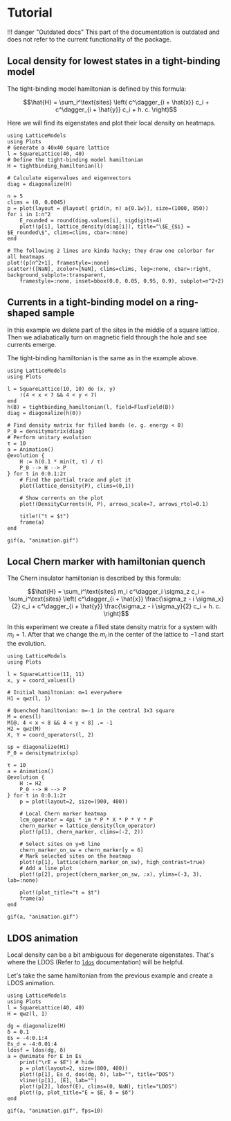 # Tutorial

!!! danger "Outdated docs"
    This part of the documentation is outdated and does not refer to the current functionality of the package.

## Local density for lowest states in a tight-binding model

The tight-binding model hamiltonian is defined by this formula:

$$\hat{H} = \sum_i^\text{sites} \left( c^\dagger_{i + \hat{x}} c_i + c^\dagger_{i + \hat{y}} c_i + h. c. \right)$$

Here we will find its eigenstates and plot their local density on heatmaps.

```@example
using LatticeModels
using Plots
# Generate a 40x40 square lattice
l = SquareLattice(40, 40)
# Define the tight-binding model hamiltonian
H = tightbinding_hamiltonian(l)

# Calculate eigenvalues and eigenvectors
diag = diagonalize(H)

n = 5
clims = (0, 0.0045)
p = plot(layout = @layout[ grid(n, n) a{0.1w}], size=(1000, 850))
for i in 1:n^2
    E_rounded = round(diag.values[i], sigdigits=4)
    plot!(p[i], lattice_density(diag[i]), title="\$E_{$i} = $E_rounded\$", clims=clims, cbar=:none)
end

# The following 2 lines are kinda hacky; they draw one colorbar for all heatmaps
plot!(p[n^2+1], framestyle=:none)
scatter!([NaN], zcolor=[NaN], clims=clims, leg=:none, cbar=:right, background_subplot=:transparent, 
    framestyle=:none, inset=bbox(0.0, 0.05, 0.95, 0.9), subplot=n^2+2)
```

## Currents in a tight-binding model on a ring-shaped sample

In this example we delete part of the sites in the middle of a square lattice. 
Then we adiabatically turn on magnetic field through the hole and see currents emerge.

The tight-binding hamiltonian is the same as in the example above.

```@example
using LatticeModels
using Plots

l = SquareLattice(10, 10) do (x, y)
    !(4 < x < 7 && 4 < y < 7)
end
h(B) = tightbinding_hamiltonian(l, field=FluxField(B))
diag = diagonalize(h(0))

# Find density matrix for filled bands (e. g. energy < 0)
P_0 = densitymatrix(diag)
# Perform unitary evolution
τ = 10
a = Animation()
@evolution {
    H := h(0.1 * min(t, τ) / τ)
    P_0 --> H --> P
} for t in 0:0.1:2τ
    # Find the partial trace and plot it
    plot(lattice_density(P), clims=(0,1))

    # Show currents on the plot
    plot!(DensityCurrents(H, P), arrows_scale=7, arrows_rtol=0.1)

    title!("t = $t")
    frame(a)
end

gif(a, "animation.gif")
```

## Local Chern marker with hamiltonian quench

The Chern insulator hamiltonian is described by this formula:

$$\hat{H} = 
\sum_i^\text{sites} m_i c^\dagger_i \sigma_z c_i + 
\sum_i^\text{sites} \left( 
c^\dagger_{i + \hat{x}} \frac{\sigma_z - i \sigma_x}{2} c_i + 
c^\dagger_{i + \hat{y}} \frac{\sigma_z - i \sigma_y}{2} c_i + 
h. c. \right)$$

In this experiment we create a filled state density matrix for a system with $m_i = 1$. 
After that we change the $m_i$ in the center of the lattice to $-1$ and start the evolution.

```@example
using LatticeModels
using Plots

l = SquareLattice(11, 11)
x, y = coord_values(l)

# Initial hamiltonian: m=1 everywhere
H1 = qwz(l, 1)

# Quenched hamiltonian: m=-1 in the central 3x3 square
M = ones(l)
M[@. 4 < x < 8 && 4 < y < 8] .= -1
H2 = qwz(M)
X, Y = coord_operators(l, 2)

sp = diagonalize(H1)
P_0 = densitymatrix(sp)

τ = 10
a = Animation()
@evolution {
    H := H2
    P_0 --> H --> P
} for t in 0:0.1:2τ
    p = plot(layout=2, size=(900, 400))

    # Local Chern marker heatmap
    lcm_operator = 4pi * im * P * X * P * Y * P
    chern_marker = lattice_density(lcm_operator)
    plot!(p[1], chern_marker, clims=(-2, 2))

    # Select sites on y=6 line
    chern_marker_on_sw = chern_marker[y = 6]
    # Mark selected sites on the heatmap
    plot!(p[1], lattice(chern_marker_on_sw), high_contrast=true)
    # Add a line plot
    plot!(p[2], project(chern_marker_on_sw, :x), ylims=(-3, 3), lab=:none)

    plot!(plot_title="t = $t")
    frame(a)
end

gif(a, "animation.gif")
```

## LDOS animation

Local density can be a bit ambiguous for degenerate eigenstates. That's where the LDOS (Refer to [`ldos`](@ref) documentation) will be helpful.

Let's take the same hamiltonian from the previous example and create a LDOS animation.

```@example
using LatticeModels
using Plots
l = SquareLattice(40, 40)
H = qwz(l, 1)

dg = diagonalize(H)
δ = 0.1
Es = -4:0.1:4
Es_d = -4:0.01:4
ldosf = ldos(dg, δ)
a = @animate for E in Es
    print("\rE = $E") # hide
    p = plot(layout=2, size=(800, 400))
    plot!(p[1], Es_d, dos(dg, δ), lab="", title="DOS")
    vline!(p[1], [E], lab="")
    plot!(p[2], ldosf(E), clims=(0, NaN), title="LDOS")
    plot!(p, plot_title="E = $E, δ = $δ")
end

gif(a, "animation.gif", fps=10)
```
